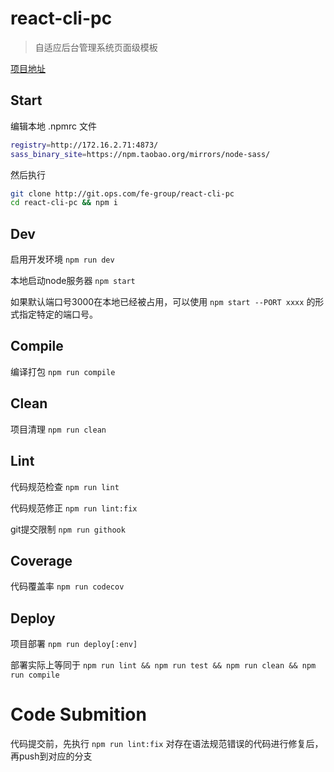 # react-cli-pc
> 自适应后台管理系统页面级模板

[项目地址](http://git.ops.com/fe-group/react-cli-pc)

## Start
  编辑本地 .npmrc 文件

  ```bash
  registry=http://172.16.2.71:4873/
  sass_binary_site=https://npm.taobao.org/mirrors/node-sass/
  ```

  然后执行

  ```bash
  git clone http://git.ops.com/fe-group/react-cli-pc
  cd react-cli-pc && npm i
  ```

## Dev
  启用开发环境 ```npm run dev```

  本地启动node服务器 ```npm start```

  如果默认端口号3000在本地已经被占用，可以使用 ```npm start --PORT xxxx``` 的形式指定特定的端口号。

## Compile
编译打包
  ```npm run compile```

## Clean
项目清理
  ```npm run clean```

## Lint
代码规范检查
  ```npm run lint```

代码规范修正
  ```npm run lint:fix```

git提交限制
  ```npm run githook```

## Coverage
代码覆盖率
  ```npm run codecov```

## Deploy
项目部署
  ```npm run deploy[:env]```

部署实际上等同于
  ```npm run lint && npm run test && npm run clean && npm run compile```


# Code Submition
代码提交前，先执行
```npm run lint:fix```
对存在语法规范错误的代码进行修复后，再push到对应的分支


